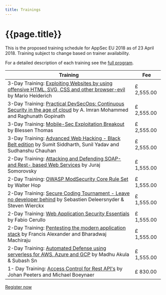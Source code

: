 ```yaml
---
title: Trainings
---
```

# {{page.title}}

This is the proposed training schedule for AppSec EU 2018 as of 23 April 2018. Training subject to change based on trainer availability.

For a detailed description of each training see the [full program](/program/).

<table class="price">
<thead>
<tr>
	<th>Training</th>
	<th>Fee</th>
</tr>
</thead>
<tbody>
<tr>
	<td>3-Day Training: <a href="https://appseceurope2018a.sched.com/event/EgY9/3-day-training-exploiting-websites-by-using-offensive-html-svg-css-and-other-browser-evil?iframe=yes&w=100%&sidebar=yes&bg=no">Exploiting Websites by using offensive HTML, SVG, CSS and other browser-evil</a> by Mario Heiderich</td>
	<td>£ 2,555.00</td>
</tr>
<tr>
	<td>3-Day Training: <a href="https://appseceurope2018a.sched.com/event/Ek0J/3-day-training-practical-devsecops-continuous-security-in-the-age-of-cloud?iframe=yes&w=100%&sidebar=yes&bg=no">Practical DevSecOps: Continuous Security in the age of cloud</a> by A. Imran Mohammed and Raghunath Gopinath</td>
	<td>£ 2,555.00</td>
</tr>
<tr>
	<td>3-Day Training: <a href="https://appseceurope2018a.sched.com/event/EgcY/3-day-training-mobile-sec-exploitation-breakout?iframe=yes&w=100%&sidebar=yes&bg=no">Mobile-Sec Exploitation Breakout</a> by Blessen Thomas</td>
	<td>£ 2,555.00</td>
</tr>
<tr>
	<td>3-Day Training: <a href="https://appseceurope2018a.sched.com/event/EgYB/3-day-training-advanced-web-hacking?iframe=yes&w=100%&sidebar=yes&bg=no">Advanced Web Hacking - Black Belt edition</a> by Sumit Siddharth, Sunil Yadav and Sudhanshu Chauhan</td>
	<td>£ 2,555.00</td>
</tr>
<tr>
	<td>2-Day Training: <a href="https://appseceurope2018a.sched.com/event/EgYC/2-day-training-attacking-and-defending-soap-and-rest-based-web-services?iframe=yes&w=100%&sidebar=yes&bg=no">Attacking and Defending SOAP- and Rest- based Web Services</a> by Juraj Somorovsky</td>
	<td>£ 1,555.00</td>
</tr>
<tr>
	<td>2-Day Training: <a href="https://appseceurope2018a.sched.com/event/EgYD/2-day-training-owasp-modsecurity-core-rule-set?iframe=yes&w=100%&sidebar=yes&bg=no">OWASP ModSecurity Core Rule Set</a> by Walter Hop</td>
	<td>£ 1,555.00</td>
</tr>
<tr>
	<td>2-Day Training:  <a href="https://appseceurope2018a.sched.com/event/EgYE/2-day-training-secure-coding-tournament-leave-no-developer-behind?iframe=yes&w=100%&sidebar=yes&bg=no">Secure Coding Tournament - Leave no developer behind</a> by Sebastien Deleersnyder & Steven Wierckx</td>
	<td>£ 1,555.00</td>
</tr>
<tr>
	<td>2-Day Training:  <a href="https://appseceurope2018a.sched.com/event/EgcS/2-day-training-web-application-security-essentials?iframe=yes&w=100%&sidebar=yes&bg=no">Web Application Security Essentials</a> by Fabio Cerullo</td>
	<td>£ 1,555.00</td>
</tr>
<tr>
	<td>2-Day Training:  <a href="https://appseceurope2018a.sched.com/event/EgcT/2-day-training-pentesting-the-modern-application-stack?iframe=yes&w=100%&sidebar=yes&bg=no">Pentesting the modern application stack</a> by Francis Alexander and Bharadwaj Machiraju</td>
	<td>£ 1,555.00</td>
</tr>
<tr>
	<td>2-Day Training:  <a href="https://appseceurope2018a.sched.com/event/EgcU/2-day-training-automated-defense-using-serverless-for-aws-azure-and-gcp?iframe=yes&w=100%&sidebar=yes&bg=no">Automated Defense using serverless for AWS, Azure and GCP</a> by Madhu Akula & Subash Sn</td>
	<td>£ 1,555.00</td>
</tr>
<tr>
	<td>1- Day Training:  <a href="https://appseceurope2018a.sched.com/event/EgcV/1-day-training-access-control-for-rest-apis?iframe=yes&w=100%&sidebar=yes&bg=no">Access Control for Rest API's</a> by Johan Peeters and Michael Boeynaer</td>
	<td>£ 830.00</td>
</tr>
</tbody>
</table>

<a class="button" href="https://www.regonline.com/owaspappseceu2018london">Register now</a>
